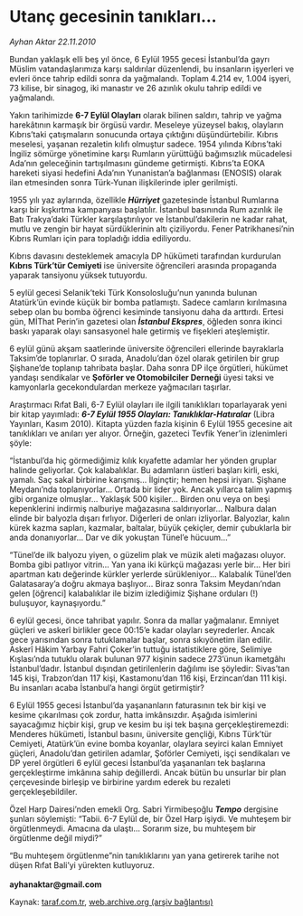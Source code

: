 # Utanç gecesinin tanıkları...

*Ayhan Aktar 22.11.2010*

<div class="yazi"><p>Bundan yaklaşık elli beş yıl önce, 6 Eylül 1955 gecesi İstanbul’da gayrı Müslim vatandaşlarımıza karşı saldırılar düzenlendi, bu insanların işyerleri ve evleri önce tahrip edildi sonra da yağmalandı. Toplam 4.214 ev, 1.004 işyeri, 73 kilise, bir sinagog, iki manastır ve 26 azınlık okulu tahrip edildi ve yağmalandı. </p>
<p>Yakın tarihimizde <b>6-7 Eylül Olayları</b> olarak bilinen saldırı, tahrip ve yağma harekâtının karmaşık bir örgüsü vardır. Meseleye yüzeysel bakış, olayların Kıbrıs’taki çatışmaların sonucunda ortaya çıktığını düşündürtebilir. Kıbrıs meselesi, yaşanan rezaletin kılıfı olmuştur sadece. 1954 yılında Kıbrıs’taki İngiliz sömürge yönetimine karşı Rumların yürüttüğü bağımsızlık mücadelesi Ada’nın geleceğinin tartışılmasını gündeme getirmişti. Kıbrıs’ta EOKA hareketi siyasi hedefini Ada’nın Yunanistan’a bağlanması (ENOSIS) olarak ilan etmesinden sonra Türk-Yunan ilişkilerinde ipler gerilmişti. </p>
<p>1955 yılı yaz aylarında, özellikle <b><i>Hürriyet</i></b> gazetesinde İstanbul Rumlarına karşı bir kışkırtma kampanyası başlatılır. İstanbul basınında Rum azınlık ile Batı Trakya’daki Türkler karşılaştırılıyor ve İstanbul’dakilerin ne kadar rahat, mutlu ve zengin bir hayat sürdüklerinin altı çiziliyordu. Fener Patrikhanesi’nin Kıbrıs Rumları için para topladığı iddia ediliyordu.</p>
<p>Kıbrıs davasını desteklemek amacıyla DP hükümeti tarafından kurdurulan <b>Kıbrıs Türk’tür Cemiyeti</b> ise üniversite öğrencileri arasında propaganda yaparak tansiyonu yüksek tutuyordu.</p>
<p>5 eylül gecesi Selanik’teki Türk Konsolosluğu’nun yanında bulunan Atatürk’ün evinde küçük bir bomba patlamıştı. Sadece camların kırılmasına sebep olan bu bomba öğrenci kesiminde tansiyonu daha da arttırdı. Ertesi gün, MİThat Perin’in gazetesi olan <b><i>İstanbul Ekspres</i></b>, öğleden sonra ikinci baskı yaparak olayı sansasyonel hale getirmiş ve fişekleri ateşlemiştir.</p>
<p>6 eylül günü akşam saatlerinde üniversite öğrencileri ellerinde bayraklarla Taksim’de toplanırlar. O sırada, Anadolu’dan özel olarak getirilen bir grup Şişhane’de toplanıp tahribata başlar. Daha sonra DP ilçe örgütleri, hükümet yandaşı sendikalar ve <b>Şoförler ve Otomobilciler Derneği</b> üyesi taksi ve kamyonlarla gecekondulardan merkeze yağmacıları taşırlar.</p>
<p>Araştırmacı Rıfat Bali, 6-7 Eylül olayları ile ilgili tanıklıkları toparlayarak yeni bir kitap yayımladı: <b><i>6-7 Eylül 1955 Olayları: Tanıklıklar-Hatıralar</i></b> (Libra Yayınları, Kasım 2010). Kitapta yüzden fazla kişinin 6 Eylül 1955 gecesine ait tanıklıkları ve anıları yer alıyor. Örneğin, gazeteci Tevfik Yener’in izlenimleri şöyle:</p>
<p>“İstanbul’da hiç görmediğimiz kılık kıyafette adamlar her yönden gruplar halinde geliyorlar. Çok kalabalıklar. Bu adamların üstleri başları kirli, eski, yamalı. Saç sakal birbirine karışmış... İlginçtir; hemen hepsi iriyarı. Şişhane Meydanı’nda toplanıyorlar... Ortada bir lider yok. Ancak yıllarca talim yapmış gibi organize olmuşlar... Yaklaşık 500 kişiler... Birden onu veya on beşi kepenklerini indirmiş nalburiye mağazasına saldırıyorlar... Nalbura dalan elinde bir balyozla dışarı fırlıyor. Diğerleri de onları izliyorlar. Balyozlar, kalın kürek kazma sapları, kazmalar, baltalar, büyük çekiçler, demir çubuklarla bir anda donanıyorlar... Dar ve dik yokuştan Tünel’e hücuum...”</p>
<p>“Tünel’de ilk balyozu yiyen, o güzelim plak ve müzik aleti mağazası oluyor. Bomba gibi patlıyor vitrin... Yan yana iki kürkçü mağazası yerle bir... Her biri apartman katı değerinde kürkler yerlerde sürükleniyor... Kalabalık Tünel’den Galatasaray’a doğru akmaya başlıyor... Biraz sonra Taksim Meydanı’ndan gelen [öğrenci] kalabalıklar ile bizim izlediğimiz Şişhane orduları (!) buluşuyor, kaynaşıyordu.”</p>
<p>6 eylül gecesi, önce tahribat yapılır. Sonra da mallar yağmalanır. Emniyet güçleri ve askerî birlikler gece 00:15’e kadar olayları seyrederler. Ancak gece yarısından sonra tutuklamalar başlar, sonra sıkıyönetim ilan edilir. Askerî Hâkim Yarbay Fahri Çoker’in tuttuğu istatistiklere göre, Selimiye Kışlası’nda tutuklu olarak bulunan 977 kişinin sadece 273’ünun ikametgâhı İstanbul’dadır. İstanbul dışından getirilenlerin dağılımı ise şöyledir: Sivas’tan 145 kişi, Trabzon’dan 117 kişi, Kastamonu’dan 116 kişi, Erzincan’dan 111 kişi. Bu insanları acaba İstanbul’a hangi örgüt getirmiştir? </p>
<p>6 Eylül 1955 gecesi İstanbul’da yaşananların faturasının tek bir kişi ve kesime çıkarılması çok zordur, hatta imkânsızdır. Aşağıda isimlerini sayacağımız hiçbir kişi, grup ve kesim bu işi tek başına gerçekleştiremezdi: Menderes hükümeti, İstanbul basını, üniversite gençliği, Kıbrıs Türk’tür Cemiyeti, Atatürk’ün evine bomba koyanlar, olaylara seyirci kalan Emniyet güçleri, Anadolu’dan getirilen adamlar, Şoförler Cemiyeti, işçi sendikaları ve DP yerel örgütleri 6 eylül gecesi İstanbul’da yaşananları tek başlarına gerçekleştirme imkânına sahip değillerdi. Ancak bütün bu unsurlar bir plan çerçevesinde birleşip ve birbirine yardım ederek bu rezaleti gerçekleşebildiler.</p>
<p>Özel Harp Dairesi’nden emekli Org. Sabri Yirmibeşoğlu <b><i>Tempo</i></b> dergisine şunları söylemişti: “Tabii. 6-7 Eylül de, bir Özel Harp işiydi. Ve muhteşem bir örgütlenmeydi. Amacına da ulaştı... Sorarım size, bu muhteşem bir örgütlenme değil miydi?”</p>
<p>“Bu muhteşem örgütlenme”nin tanıklıklarını yan yana getirerek tarihe not düşen Rıfat Bali’yi yürekten kutluyoruz.<br/><br/><b>ayhanaktar@gmail.com</b></p></div>

Kaynak: [taraf.com.tr](http://www.taraf.com.tr:80/ayhan-aktar/makale-utanc-gecesinin-taniklari.htm), [web.archive.org (arşiv bağlantısı)](http://web.archive.org/web/20101123124144/http://www.taraf.com.tr:80/ayhan-aktar/makale-utanc-gecesinin-taniklari.htm)
